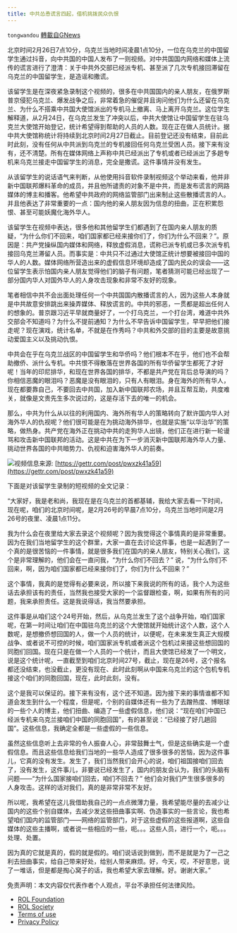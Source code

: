 ```yaml
---
title: 中共怂恿谎言四起，借机挑拨民众仇恨
---
```

`tongwandou` [轉載自GNews](https://gnews.org/zh-hans/2069920/)

北京时间2月26日7点10分，乌克兰当地时间凌晨1点10分，一位在乌克兰的中国留学生通过抖音，向中共国的中国人发布了一则视频。对中共国国内网络和媒体上流传的谎言进行了澄清：关于中共外交部已经派专机、甚至派了几次专机接回滞留在乌克兰的中国留学生，是造谣和撒谎。

该留学生是在深夜紧急录制这个视频的，很多在中共国国内的亲人朋友，在俄罗斯普京侵犯乌克兰、爆发战争之后，非常着急的催促并且询问他们为什么还留在乌克兰、为什么不搭乘中共国大使馆派出的专机马上撤离、马上离开乌克兰。这位学生解释道，从2月24日，在乌克兰发生了冲突以后，中共大使馆让中国留学生在驻乌克兰大使馆开始登记，统计希望得到帮助的人员的人数。现在正在做人员统计。据中共大使馆称统计将持续到北京时间2月27日截止。目前登记还没有结束，目前此时此刻，没有任何从中共派到乌克兰的专机接回任何乌克兰受困人员。接下来有没有，还不清楚。所有在媒体网络上声称中共已经派出了专机或者已经派出了多趟专机来乌克兰接走中国留学生的消息，完全是撒谎。这件事情并没有发生。

从该留学生的说话语气来判断，从他使用抖音软件录制视频这个举动来看，他并非新中国联邦爆料革命的成员，并且他所谴责的对象不是中共，而是发布谎言的网路媒体的博主和播客。他希望中共政府的网络监管部门出来制止这些散播谎言的人。并且他表达了非常重要的一点：国内他的亲人朋友因为信息的扭曲，正在积累怨恨、甚至可能妖魔化海外华人。

该留学生在视频中表达，很多他和其他留学生们都遇到了在国内亲人朋友的质疑，“为什么你们不回来，咱们国家都已经来接你们了，你们为什么不回来？”。原因是：共产党操纵国内媒体和网络，释放虚假消息，谎称已派专机或已多次派专机接回乌克兰滞留人员。而事实是：中共只不过通过大使馆正统计想要被接回中国的华人的人数。媒体网络所营造出来的虚假信息环境却造成了国内民众的误会——这位留学生表示怕国内亲人朋友觉得他们的脑子有问题，笔者猜测可能已经出现了一部分国内华人对国外华人的人身攻击现象和非常不友好的现象。

笔者相信中共不会出面处理任何一个中共国国内散播谎言的人，因为这些人本身就是中共故意安排跳出来操弄媒体、释放谎言的。中共的邪恶，一贯都是超出任何人的想象的。普京跟习近平早就商量好了，一个打乌克兰，一个打台湾，难道中共外交部会不知道吗？为什么不提前通知？为什么不早告诉中国留学生，早早把他们接走呢？现在演戏，统计名单，不就是在作秀吗？中共和外交部的目的主要是故意挑动爱国主义以及挑动仇恨。

中共会在乎在乌克兰战区的中国留学生和华侨吗？他们根本不在乎，他们也不会帮助撤侨、派什么专机。中共恨不得散落在世界各国的所有华侨留学生都死了才好呢！当年的印尼排华，和现在世界各国的排华，不都是共产党在背后总导演的吗？你相信恶魔的眼泪吗？恶魔是没有眼泪的，只有人有眼泪。身在海外的所有华人，现在都要靠自己，不要回去中共国，加入新中国联邦农场，并且互帮互助，共度难关，就像是文贵先生多次说过的，这是存活下去的唯一的机会。

那么，中共为什么从以往的利用国内、海外所有华人的策略转向了默许国内华人对海外华人的仇视呢？他们很可能是在为挑动海外排华，也就是实施“以华治华”的策略，做热身。共产党在海外正在挑动中共的走狗华人出镜，他们正在进行新一轮谩骂和攻击新中国联邦的活动。这是中共在为下一步消灭新中国联邦海外华人力量、挑动世界各国的中共暗势力、仇视和迫害海外华人的前奏。

![](https://assets.gnews.org/wp-content/uploads/2022/02/20220226-1.png)视频信息来源: [https://gettr.com/post/pwxzk41a59](https://gettr.com/post/pwxzk41a59)

下面是对该留学生录制的短视频的全文记录：

“大家好，我是老和尚，我现在是在乌克兰的首都基辅，我给大家去看一下时间，现在呢，咱们的北京时间呢，是2月26号的早晨7点10分，乌克兰当地时间是2月26号的夜里、凌晨1点11分。

我为什么会在夜里给大家去录这个视频呢？因为我觉得这个事情真的是非常重要。因为在我们当地留学生的这个群里，大家一直在去讨论这件事，也是一起遇到了一个真的是很苦恼的一件事情，就是很多我们在国内的亲人朋友，特别关心我们，这个是非常理解的，他们会在一直问我，“为什么你们不回去？” 说，“为什么你们不回来，啊，因为咱们国家都已经来接你们了，你们为什么不回来？”

这个事情，我真的是觉得有必要来说，所以接下来我说的所有的话，我个人为这些话去承担该有的责任，当然我也接受大家的一个监督跟检查，啊，如果有所有的问题，我来承担责任。这是我说得话，我当然要承担。

这件事是从咱们这个24号开始，然后，从乌克兰发生了这个战争开始，咱们国家呢，在第一时间让咱们在中国驻乌克兰的这个大使馆就开始统计这个人数，这个人数呢，是想撤侨想回国的人，做一个人员的统计，以便呢，在未来发生真正大规模战争、或者说不可控的时候，咱们国家派专机或者派这个包机过来接这些想回国的同胞们回国。现在只是在做一个人员的一个统计，而且大使馆已经发了一个明文，说是这个统计呢，一直截至到咱们北京时间27号，截止，现在是26号，这个报名都还没结束，也没截止，更没有现在、此时此刻啊从中国来乌克兰的这个包机专机接这个咱们的同胞回国，现在，此时此刻，没有。

这个是我可以保证的。接下来有没有，这个还不知道。因为接下来的事情谁都不知道会发生到什么一个程度，但是呢，个别的自媒体还有一些为了去蹭热度、博眼球的一些个人的博主，他们扭曲、编造了一些虚假信息，他们说：“现在咱们中国已经派专机来乌克兰接咱们中国的同胞回国”，有的甚至说：“已经接了好几趟回国”。这些信息，我确定全都是一些虚假的一些信息。

虽然这些信息听上去非常的令人振奋人心，非常鼓舞士气，但是这些确实是一个虚假信息。而且这些信息给我们当地的一些华人造成了很多很多的苦恼，因为这件事儿，它真的没有发生。发生了，我们当然我们会开心的说，咱们祖国接咱们回去了，没有发生，这件事儿，非要说已经发生了，国内的朋友会认为，我们的头脑有问题——“为什么国家接咱们回去，咱们不回去？” 他们会对我们产生很多很多的人身攻击。这样的话对我们，真的是非常非常不友好。

所以呢，我希望在这儿我借助我自己的一点点微薄力量，我希望能尽量的去减少让国内的这些个别自媒体，去减少发这些扭曲事实啊、伪造事实的一些言论，我也希望咱们国内的监管部门——网络的监管部门，对于这些虚假的这些报道啊，这些自媒体的这些主播啊，或者说一些相应的一些，呃。。。这些人员，进行一个，呃。。。处理、处置。

因为真的它就是真的，假的就是假的。咱们说话说到做到，而不是就是为了一己之利去扭曲事实，给自己带来好处，给别人带来麻烦。好，今天，哎，不好意思，说了一堆话，但是都是掏心窝子的话，我也希望大家去理解。好。谢谢大家。”

 

免责声明：本文内容仅代表作者个人观点，平台不承担任何法律风险。

- [ROL Foundation](https://rolfoundation.org/)
- [ROL Society](https://rolsociety.org/)
- [Terms of use](https://gnews.org/terms-of-use-3/)
- [Privacy Policy](https://gnews.org/privacy-policy/)
